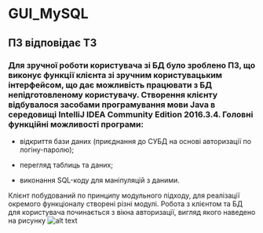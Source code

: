 # GUI_MySQL

## ПЗ відповідає ТЗ

### Для зручної роботи користувача зі БД було зроблено ПЗ, що виконує функції клієнта зі зручним користувацьким інтерфейсом, що дає можливість працювати з БД непідготовленому користувачу. Створення клієнту відбувалося засобами програмування мови Java в середовищі IntelliJ IDEA Community Edition 2016.3.4. Головні функційні можливості програми:
	
  + відкриття бази даних (приєднання до СУБД на основі авторизації по логіну-паролю);
	
  + перегляд таблиць та даних;
	
  + виконання SQL-коду для маніпуляцій з даними.
  
Клієнт побудований по принципу модульного підходу, для реалізації окремого функціоналу створені різні модулі.
Робота з клієнтом та БД для користувача починається з вікна авторизації, вигляд якого наведено на рисунку
![alt text](https://github.com/Software18Engineering/GUI_MySQL/blob/master/%D0%91%D0%94.bmp)
